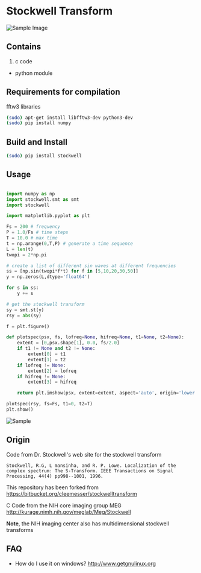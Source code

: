 Stockwell Transform
======

![Sample Image](https://raw.githubusercontent.com/synergetics/stockwell_transform/master/examples/Multi-taper%20Stockwell%20transform%20spectrogram.png)

## Contains
1. c code
- python module

## Requirements for compilation

fftw3 libraries

```bash
(sudo) apt-get install libfftw3-dev python3-dev
(sudo) pip install numpy
```

## Build and Install

```bash
(sudo) pip install stockwell
```

## Usage

```python

import numpy as np
import stockwell.smt as smt
import stockwell

import matplotlib.pyplot as plt

Fs = 200 # frequency
P = 1.0/Fs # time steps
T = 10.0 # max time
t = np.arange(0,T,P) # generate a time sequence
L = len(t)
twopi = 2*np.pi

# create a list of different sin waves at different frequencies
ss = [np.sin(twopi*f*t) for f in [5,10,20,30,50]]
y = np.zeros(L,dtype='float64')

for s in ss:
    y += s

# get the stockwell transform
sy = smt.st(y)
rsy = abs(sy)

f = plt.figure()

def plotspec(psx, fs, lofreq=None, hifreq=None, t1=None, t2=None):
    extent = [0,psx.shape[1], 0.0, fs/2.0]
    if t1 != None and t2 != None:
        extent[0] = t1
        extent[1] = t2
    if lofreq != None:
        extent[2] = lofreq
    if hifreq != None:
        extent[3] = hifreq

    return plt.imshow(psx, extent=extent, aspect='auto', origin='lower')

plotspec(rsy, fs=Fs, t1=0, t2=T)
plt.show()

```

![Sample](https://raw.githubusercontent.com/synergetics/stockwell_transform/master/examples/synthetic2.png)

## Origin

Code from Dr. Stockwell's web site for the stockwell transform

```
Stockwell, R.G, L mansinha, and R. P. Lowe. Localization of the complex spectrum: The S-Transform. IEEE Transactions on Signal Processing, 44(4) pp998--1001, 1996.
```

This repository has been forked from https://bitbucket.org/cleemesser/stockwelltransform

C Code from the NIH core imaging group MEG
http://kurage.nimh.nih.gov/meglab/Meg/Stockwell

**Note**, the NIH imaging center also has multidimensional stockwell transforms


## FAQ

- How do I use it on windows? http://www.getgnulinux.org


